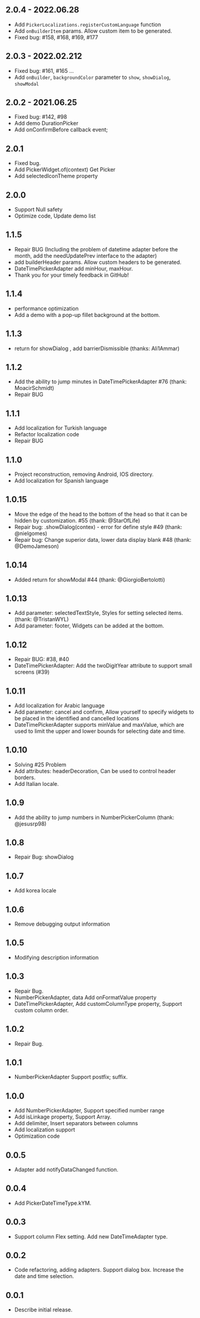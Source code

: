 ## 2.0.4 - 2022.06.28

* Add `PickerLocalizations.registerCustomLanguage` function
* Add `onBuilderItem` params. Allow custom item to be generated.
* Fixed bug: #158, #168, #169, #177

## 2.0.3 - 2022.02.212

* Fixed bug: #161, #165 ...
* Add `onBuilder`, `backgroundColor` parameter to `show`, `showDialog`, `showModal`

## 2.0.2 - 2021.06.25

* Fixed bug: #142, #98
* Add demo DurationPicker
* Add onConfirmBefore callback event;

## 2.0.1
* Fixed bug.
* Add PickerWidget.of(context) Get Picker
* Add selectedIconTheme property

## 2.0.0
* Support Null safety
* Optimize code, Update demo list

## 1.1.5
* Repair BUG (Including the problem of datetime adapter before the month, add the needUpdatePrev interface to the adapter)
* add builderHeader params. Allow custom headers to be generated.
* DateTimePickerAdapter add minHour, maxHour.
* Thank you for your timely feedback in GitHub!

## 1.1.4
* performance optimization
* Add a demo with a pop-up fillet background at the bottom.

## 1.1.3
* return for showDialog , add barrierDismissible (thanks: Ali1Ammar)

## 1.1.2
* Add the ability to jump minutes in DateTimePickerAdapter #76 (thank: MoacirSchmidt)
* Repair BUG

## 1.1.1
* Add localization for Turkish language
* Refactor localization code
* Repair BUG

## 1.1.0

* Project reconstruction, removing Android, IOS directory. 
* Add localization for Spanish language

## 1.0.15

* Move the edge of the head to the bottom of the head so that it can be hidden by customization. #55 (thank: @StarOfLife)
* Repair bug: .showDialog(contex) - error for define style #49 (thank: @nielgomes)
* Repair bug: Change superior data, lower data display blank #48 (thank: @DemoJameson)

## 1.0.14

* Added return for showModal #44 (thank: @GiorgioBertolotti)

## 1.0.13

* Add parameter: selectedTextStyle, Styles for setting selected items. (thank: @TristanWYL)
* Add parameter: footer, Widgets can be added at the bottom.

## 1.0.12

* Repair BUG: #38, #40
* DateTimePickerAdapter: Add the twoDigitYear attribute to support small screens (#39)

## 1.0.11

* Add localization for Arabic language
* Add parameter: cancel and confirm,  Allow yourself to specify widgets to be placed in the identified and cancelled locations
* DateTimePickerAdapter supports minValue and maxValue, which are used to limit the upper and lower bounds for selecting date and time.

## 1.0.10

* Solving #25 Problem  
* Add attributes: headerDecoration, Can be used to control header borders.
* Add Italian locale.

## 1.0.9

* Add the ability to jump numbers in NumberPickerColumn (thank: @jesusrp98)

## 1.0.8

* Repair Bug: showDialog

## 1.0.7

* Add korea locale

## 1.0.6

* Remove debugging output information

## 1.0.5

* Modifying description information

## 1.0.3

* Repair Bug.
* NumberPickerAdapter, data Add onFormatValue property
* DateTimePickerAdapter, Add customColumnType property, Support custom column order.

## 1.0.2

* Repair Bug.

## 1.0.1

* NumberPickerAdapter Support postfix; suffix.

## 1.0.0

* Add NumberPickerAdapter, Support specified number range
* Add isLinkage property, Support Array.
* Add delimiter, Insert separators between columns
* Add localization support
* Optimization code

## 0.0.5

* Adapter add notifyDataChanged function.

## 0.0.4

*  Add PickerDateTimeType.kYM.

## 0.0.3

* Support column Flex setting. Add new DateTimeAdapter type.

## 0.0.2

* Code refactoring, adding adapters. Support dialog box. Increase the date and time selection.


## 0.0.1

* Describe initial release.
